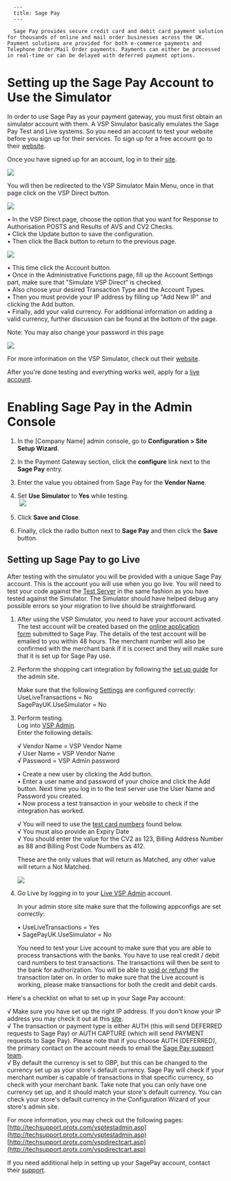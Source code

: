 
      ---
      title: Sage Pay
      ---

      Sage Pay provides secure credit card and debit card payment solution for thousands of online and mail order businesses across the UK. Payment solutions are provided for both e-commerce payments and Telephone Order/Mail Order payments. Payments can either be processed in real-time or can be delayed with deferred payment options.

Setting up the Sage Pay Account to Use the Simulator
====================================================

In order to use Sage Pay as your payment gateway, you must first obtain an simulator account with them. A VSP Simulator basically emulates the Sage Pay Test and Live systems. So you need an account to test your website before you sign up for their services. To sign up for a free account go to their [website](https://support.sagepay.com/apply/requestsimaccount.aspx).   
  
Once you have signed up for an account, log in to their [site](https://test.sagepay.com/simulator/).  
  
![](images/protx03.jpg)

You will then be redirected to the VSP Simulator Main Menu, once in that page click on the VSP Direct button.  
  
![](images/protx04.jpg)

• In the VSP Direct page, choose the option that you want for Response to Authorisation POSTS and Results of AVS and CV2 Checks.   
• Click the Update button to save the configuration.   
• Then click the Back button to return to the previous page.  
  
![](images/protx05.jpg)

• This time click the Account button.  
• Once in the Administrative Functions page, fill up the Account Settings part, make sure that "Simulate VSP Direct" is checked.   
• Also choose your desired Transaction Type and the Account Types.   
• Then you must provide your IP address by filling up "Add New IP" and clicking the Add button.   
• Finally, add your valid currency. For additional information on adding a valid currency, further discussion can be found at the bottom of the page.

Note: You may also change your password in this page  
  
![](images/protx06.jpg)

For more information on the VSP Simulator, check out their [website](https://ukvpstest.protx.com/vspsimulator/).   
  
After you're done testing and everything works well, apply for a [live account](https://support.protx.com/apply/).   

Enabling Sage Pay in the Admin Console
======================================

1.  In the \[Company Name\] admin console, go to **Configuration > Site Setup Wizard**.  
      
    
2.  In the Payment Gateway section, click the **configure** link next to the **Sage Pay** entry.  
      
    
3.  Enter the value you obtained from Sage Pay for the **Vendor Name**.  
      
    
4.  Set **Use Simulator** to **Yes** while testing.  
     ![](images/1415655355899.png)  
      
    
5.  Click **Save and Close**.  
      
    
6.  Finally, click the radio button next to **Sage Pay** and then click the **Save** button.

Setting up Sage Pay to go Live
------------------------------

After testing with the simulator you will be provided with a unique Sage Pay account. This is the account you will use when you go live. You will need to test your code against the [Test Server](https://support.protx.com/apply/) in the same fashion as you have tested against the Simulator. The Simulator should have helped debug any possible errors so your migration to live should be straightforward.

1.  After using the VSP Simulator, you need to have your account activated. The test account will be created based on the [online application form](https://support.protx.com/apply/) submitted to Sage Pay. The details of the test account will be emailed to you within 48 hours. The merchant number will also be confirmed with the merchant bank if it is correct and they will make sure that it is set up for Sage Pay use.  
      
    
2.  Perform the shopping cart integration by following the [set up guide](http://techsupport.protx.com/aspstorefrontcartguide.asp) for the admin site.  
      
    Make sure that the following [Settings](default.aspx?pageid=settings) are configured correctly:  
    UseLiveTransactions = No  
    SagePayUK.UseSimulator = No  
      
    
3.  Perform testing.  
    Log into [VSP Admin](https://ukvpstest.protx.com/vspadmin/).  
    Enter the following details:
    
    √ Vendor Name = VSP Vendor Name   
    √ User Name = VSP Vendor Name   
    √ Password = VSP Admin password
    
    • Create a new user by clicking the Add button.   
    • Enter a user name and password of your choice and click the Add button. Next time you log in to the test server use the User Name and Password you created.   
    • Now process a test transaction in your website to check if the integration has worked.
    
    √ You will need to use the [test card numbers](http://techsupport.protx.com/cardtypes.asp#howcardtest) found below.   
    √ You must also provide an Expiry Date   
    √ You should enter the value for the CV2 as 123, Billing Address Number as 88 and Billing Post Code Numbers as 412.
    
    These are the only values that will return as Matched, any other value will return a Not Matched.
    
    ![](images/testcardnumbers.jpg)
    
4.  Go Live by logging in to your [Live VSP Admin](https://ukvps.protx.com/vspadmin/) account.
    
    In your admin store site make sure that the following appconfigs are set correctly:
    
    • UseLiveTransactions = Yes   
    • SagePayUK.UseSimulator = No
    
    You need to test your Live account to make sure that you are able to process transactions with the banks. You have to use real credit / debit card numbers to test transactions. The transactions will then be sent to the bank for authorization. You will be able to [void or refund](http://techsupport.protx.com/paymentrefunds.asp#howdorefundadmin) the transaction later on. In order to make sure that the Live account is working, please make transactions for both the credit and debit cards.   
      
    

Here's a checklist on what to set up in your Sage Pay account:

√ Make sure you have set up the right IP address. If you don't know your IP address you may check it out at this [site](http://whatismyipaddress.com/).   
√ The transaction or payment type is either AUTH (this will send DEFERRED requests to Sage Pay) or AUTH CAPTURE (which will send PAYMENT requests to Sage Pay). Please note that if you choose AUTH (DEFERRED), the primary contact on the account needs to email the [Sage Pay support team](mailto:support@protx.com).   
√ By default the currency is set to GBP, but this can be changed to the currency set up as your store's default currency. Sage Pay will check if your merchant number is capable of transactions in that specific currency, so check with your merchant bank. Take note that you can only have one currency set up, and it should match your store's default currency. You can check your store's default currency in the Configuration Wizard of your store's admin site.

  
For more information, you may check out the following pages:   
[http://techsupport.protx.com/vsptestadmin.asp](http://techsupport.protx.com/vsptestadmin.asp)   
[http://techsupport.protx.com/vspdirectcart.asp](http://techsupport.protx.com/vspdirectcart.asp)   
  
If you need additional help in setting up your SagePay account, contact their [support](http://www.protx.com/contact.asp).
      